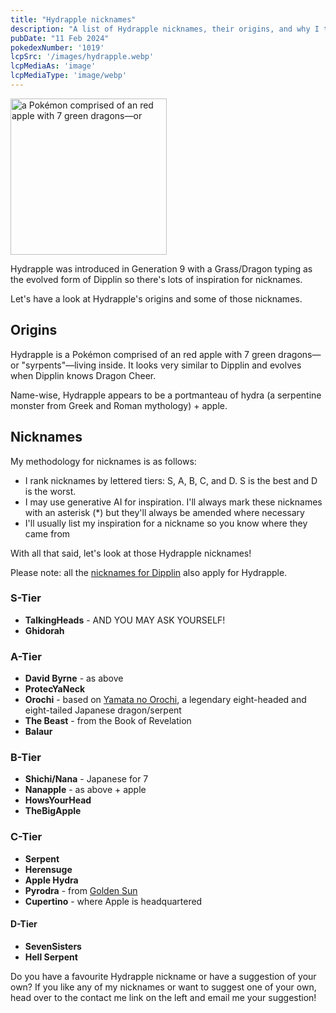 ```yaml
---
title: "Hydrapple nicknames"
description: "A list of Hydrapple nicknames, their origins, and why I think they're cool."
pubDate: "11 Feb 2024"
pokedexNumber: '1019'
lcpSrc: '/images/hydrapple.webp'
lcpMediaAs: 'image'
lcpMediaType: 'image/webp'
---
```


<div class="img-center"><img src="/images/hydrapple.webp" width="250px" height="250px" alt="a Pokémon comprised of an red apple with 7 green dragons—or "syrpents"—living inside"></div>

Hydrapple was introduced in Generation 9 with a Grass/Dragon typing as the evolved form of Dipplin so there's lots of inspiration for nicknames.

Let's have a look at Hydrapple's origins and some of those nicknames.

## Origins

Hydrapple is a Pokémon comprised of an red apple with 7 green dragons—or "syrpents"—living inside. It looks very similar to Dipplin and evolves when Dipplin knows Dragon Cheer.

Name-wise, Hydrapple appears to be a portmanteau of hydra (a serpentine monster from Greek and Roman mythology) + apple.

## Nicknames

My methodology for nicknames is as follows:

* I rank nicknames by lettered tiers: S, A, B, C, and D. S is the best and D is the worst.
* I may use generative AI for inspiration. I'll always mark these nicknames with an asterisk (\*) but they'll always be amended where necessary
* I'll usually list my inspiration for a nickname so you know where they came from

With all that said, let's look at those Hydrapple nicknames!

Please note: all the [nicknames for Dipplin](/nicknames/dipplin/) also apply for Hydrapple.

### S-Tier

* **TalkingHeads** - AND YOU MAY ASK YOURSELF!
* **Ghidorah**

### A-Tier

* **David Byrne** - as above
* **ProtecYaNeck**
* **Orochi** - based on [Yamata no Orochi](https://en.wikipedia.org/wiki/Yamata_no_Orochi), a legendary eight-headed and eight-tailed Japanese dragon/serpent
* **The Beast** - from the Book of Revelation
* **Balaur**

### B-Tier

* **Shichi/Nana** - Japanese for 7
* **Nanapple** - as above + apple
* **HowsYourHead**
* **TheBigApple**

### C-Tier

* **Serpent**
* **Herensuge**
* **Apple Hydra**
* **Pyrodra** - from [Golden Sun](/nicknames/themes/golden-sun/)
* **Cupertino** - where Apple is headquartered

#### D-Tier

* **SevenSisters**
* **Hell Serpent**

Do you have a favourite Hydrapple nickname or have a suggestion of your own? If you like any of my nicknames or want to suggest one of your own, head over to the contact me link on the left and email me your suggestion!